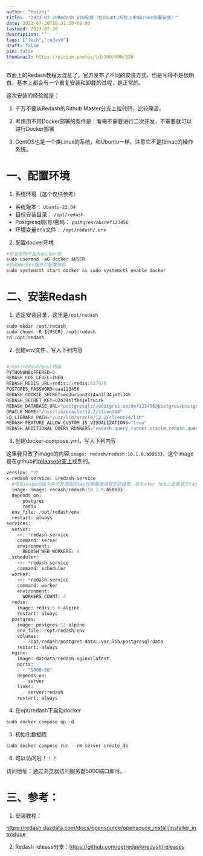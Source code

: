```yaml
---
author: "Huizhi"
title:  "2023-07-20Redash V10安装（在Ubuntu系统上用docker部署安装）"
date: 2023-07-20T18:31:50+08:00  
lastmod: 2023-07-30
description: ""
tags: ["tech","redash"]
draft: false
pin: false
thumbnail: https://picsum.photos/id/300/400/250
---
```


市面上的Redash教程太混乱了，官方发布了不同的安装方式，但是写得不是很明白。基本上都会有一个重复安装和卸载的过程，是正常的。


这次安装的经验就是：  
1. 千万不要从Redash的Github Master分支上拉代码，比较痛苦。

2. 考虑用不用Docker部署的条件是：看需不需要进行二次开发，不需要就可以进行Docker部署


3. CentOS也是一个类Linux的系统，和Ubuntu一样。注意它不是指mac的操作系统。



# 一、配置环境

1. 系统环境（这个仅供参考）
- 系统版本： `Ubuntu-22.04`
- 目标安装目录： `/opt/redash`
- Postgresql账号/密码： `postgres/abcdef123456`
- 环境变量env文件： `/opt/redash/.env`

2. 配置docker环境

```python
#将当前用户加入docker组
sudo usermod -aG docker $USER
#启动docker服务并配置自启
sudo systemctl start docker && sudo systemctl enable docker
```

# 二、安装Redash

1. 选定安装目录，这里是`/opt/redash`

```python
sudo mkdir /opt/redash
sudo chown -R ${USER} /opt/redash
cd /opt/redash
```

2. 创建env文件，写入下列内容

```python

#/opt/redash/env/内容
PYTHONUNBUFFERED=0
REDASH_LOG_LEVEL=INFO
REDASH_REDIS_URL=redis://redis:6379/0
POSTGRES_PASSWORD=aaa123456
REDASH_COOKIE_SECRET=wo3urion23i4un2l34jm2l34k
REDASH_SECRET_KEY=u2o34nlfksjelruirk
REDASH_DATABASE_URL="postgresql://postgres:abcdef123456@postgres/postgres"
ORACLE_HOME="/usr/lib/oracle/12.2/client64"
LD_LIBRARY_PATH="/usr/lib/oracle/12.2/client64/lib"
REDASH_FEATURE_ALLOW_CUSTOM_JS_VISUALIZATIONS="true"
REDASH_ADDITIONAL_QUERY_RUNNERS="redash.query_runner.oracle,redash.query_runner.python"
```

3. 创建docker-compose.yml，写入下列内容

这里我只改了image的内容:`image: redash/redash:10.1.0.b50633`，这个image是在github的[release分支上](https://github.com/getredash/redash/releases)找到的。

```python
version: "2"
x-redash-service: &redash-service
  #现在image的值为中文开源版的tag如果要使用官方的镜像，在docker hub上查看官方tag，然后替换。
  image: image: redash/redash:10.1.0.b50633
  depends_on:
    - postgres
    - redis
  env_file: /opt/redash/env
  restart: always
services:
  server:
    <<: *redash-service
    command: server
    environment:
      REDASH_WEB_WORKERS: 4
  scheduler:
    <<: *redash-service
    command: scheduler
  worker:
    <<: *redash-service
    command: worker
    environment:
      WORKERS_COUNT: 4
  redis:
    image: redis:5.0-alpine
    restart: always
  postgres:
    image: postgres:12-alpine
    env_file: /opt/redash/env
    volumes:
      - /opt/redash/postgres-data:/var/lib/postgresql/data
    restart: always
  nginx:
    image: dazdata/redash-nginx:latest
    ports:
      - "5000:80"
    depends_on:
      - server
    links:
      - server:redash
    restart: always
```

4. 在opt/redash下启动docker

```python
sudo docker compose up -d
```

5. 初始化数据库

```python
sudo docker compose run --rm server create_db
```

6. 可以访问啦！！！

访问地址：通过浏览器访问服务器5000端口即可。

# 三、参考：

1. 安装教程：

https://redash.dazdata.com/docs/opensource/opensouce_install/installer_introduce

2. Redash release分支：https://github.com/getredash/redash/releases